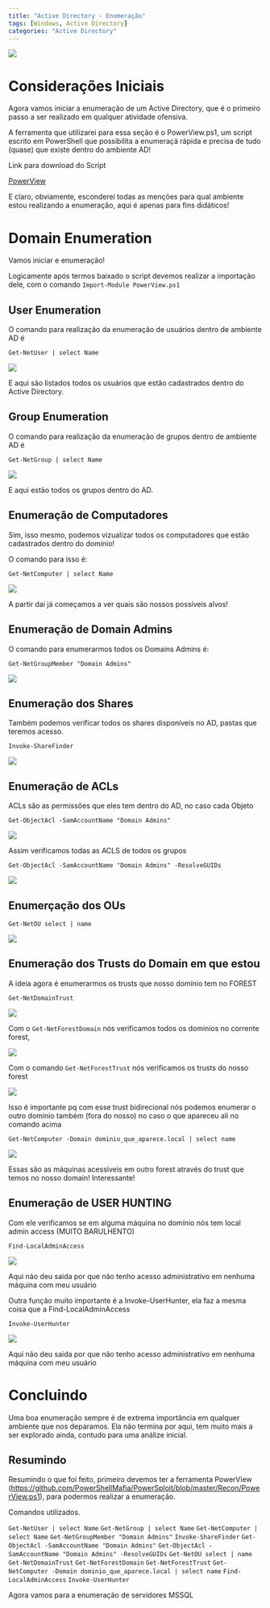 ```yaml
---
title: "Active Directory - Enumeração"
tags: [Windows, Active Directory]
categories: "Active Directory"
---
```


![](https://raw.githubusercontent.com/0x4rt3mis/0x4rt3mis.github.io/master/img/active-enum/enum.jpeg.png)

# Considerações Iniciais

Agora vamos iniciar a enumeração de um Active Directory, que é o primeiro passo a ser realizado em qualquer atividade ofensiva.

A ferramenta que utilizarei para essa seção é o PowerView.ps1, um script escrito em PowerShell que possibilita a enumeraçã rápida e precisa de tudo (quase) que existe dentro do ambiente AD!

Link para download do Script

[PowerView](https://github.com/PowerShellMafia/PowerSploit/blob/master/Recon/PowerView.ps1)

E claro, obviamente, esconderei todas as menções para qual ambiente estou realizando a enumeração, aqui é apenas para fins didáticos!

# Domain Enumeration

Vamos iniciar e enumeração!

Logicamente após termos baixado o script devemos realizar a importação dele, com o comando `Import-Module PowerView.ps1`

## User Enumeration

O comando para realização da enumeração de usuários dentro de ambiente AD é

`Get-NetUser | select Name`

![](https://raw.githubusercontent.com/0x4rt3mis/0x4rt3mis.github.io/master/img/active-enum/user.png)

E aqui são listados todos os usuários que estão cadastrados dentro do Active Directory.

## Group Enumeration

O comando para realização da enumeração de grupos dentro de ambiente AD é

`Get-NetGroup | select Name`

![](https://raw.githubusercontent.com/0x4rt3mis/0x4rt3mis.github.io/master/img/active-enum/group.png)

E aqui estão todos os grupos dentro do AD.

## Enumeração de Computadores

Sim, isso mesmo, podemos vizualizar todos os computadores que estão cadastrados dentro do domínio!

O comando para isso é:

`Get-NetComputer | select Name`

![](https://raw.githubusercontent.com/0x4rt3mis/0x4rt3mis.github.io/master/img/active-enum/computer.png)

A partir dai já começamos a ver quais são nossos possíveis alvos!

## Enumeração de Domain Admins

O comando para enumerarmos todos os Domains Admins é:

`Get-NetGroupMember "Domain Admins"`

![](https://raw.githubusercontent.com/0x4rt3mis/0x4rt3mis.github.io/master/img/active-enum/da.png)

## Enumeração dos Shares

Também podemos verificar todos os shares disponíveis no AD, pastas que teremos acesso.

`Invoke-ShareFinder`

![](https://raw.githubusercontent.com/0x4rt3mis/0x4rt3mis.github.io/master/img/active-enum/share.png)

## Enumeração de ACLs

ACLs são as permissões que eles tem dentro do AD, no caso cada Objeto

`Get-ObjectAcl -SamAccountName "Domain Admins"`

![](https://raw.githubusercontent.com/0x4rt3mis/0x4rt3mis.github.io/master/img/active-enum/acl1.png)

Assim verificamos todas as ACLS de todos os grupos

`Get-ObjectAcl -SamAccountName "Domain Admins" -ResolveGUIDs`

![](https://raw.githubusercontent.com/0x4rt3mis/0x4rt3mis.github.io/master/img/active-enum/acl2.png)

## Enumerçação dos OUs 

`Get-NetOU select | name`

![](https://raw.githubusercontent.com/0x4rt3mis/0x4rt3mis.github.io/master/img/active-enum/ou.png)

## Enumeração dos Trusts do Domain em que estou

A ideia agora é enumerarmos os trusts que nosso domínio tem no FOREST

`Get-NetDomainTrust`

![](https://raw.githubusercontent.com/0x4rt3mis/0x4rt3mis.github.io/master/img/active-enum/trust.png)

Com o `Get-NetForestDomain` nós verificamos todos os domínios no corrente forest, 

![](https://raw.githubusercontent.com/0x4rt3mis/0x4rt3mis.github.io/master/img/active-enum/trus_domaint.png)

Com o comando `Get-NetForestTrust` nós verificamos os trusts do nosso forest

![](https://raw.githubusercontent.com/0x4rt3mis/0x4rt3mis.github.io/master/img/active-enum/trust2.png)

Isso é importante pq com esse trust bidirecional nós podemos enumerar o outro domínio também (fora do nosso) no caso o que apareceu ali no comando acima

`Get-NetComputer -Domain dominio_que_aparece.local | select name`

![](https://raw.githubusercontent.com/0x4rt3mis/0x4rt3mis.github.io/master/img/active-enum/trust3.png)

Essas são as máquinas acessíveis em outro forest através do trust que temos no nosso domain! Interessante!

## Enumeração de USER HUNTING

Com ele verificamos se em alguma máquina no domínio nós tem local admin access (MUITO BARULHENTO)

`Find-LocalAdminAccess`

![](https://raw.githubusercontent.com/0x4rt3mis/0x4rt3mis.github.io/master/img/active-enum/admin.png)

Aqui não deu saida por que não tenho acesso administrativo em nenhuma máquina com meu usuário

Outra função muito importante é a Invoke-UserHunter, ela faz a mesma coisa que a Find-LocalAdminAccess

`Invoke-UserHunter`

![](https://raw.githubusercontent.com/0x4rt3mis/0x4rt3mis.github.io/master/img/active-enum/admin1.png)

Aqui não deu saida por que não tenho acesso administrativo em nenhuma máquina com meu usuário

# Concluindo

Uma boa enumeração sempre é de extrema importância em qualquer ambiente que nos deparamos. Ela não termina por aqui, tem muito mais a ser explorado ainda, contudo para uma análize inicial.

## Resumindo

Resumindo o que foi feito, primeiro devemos ter a ferramenta PowerView (https://github.com/PowerShellMafia/PowerSploit/blob/master/Recon/PowerView.ps1), para podermos realizar a enumeração.

Comandos utilizados.

`Get-NetUser | select Name`
`Get-NetGroup | select Name`
`Get-NetComputer | select Name`
`Get-NetGroupMember "Domain Admins"`
`Invoke-ShareFinder`
`Get-ObjectAcl -SamAccountName "Domain Admins"`
`Get-ObjectAcl -SamAccountName "Domain Admins" -ResolveGUIDs`
`Get-NetOU select | name`
`Get-NetDomainTrust`
`Get-NetForestDomain`
`Get-NetForestTrust`
`Get-NetComputer -Domain dominio_que_aparece.local | select name`
`Find-LocalAdminAccess`
`Invoke-UserHunter`

Agora vamos para a enumeração de servidores MSSQL
